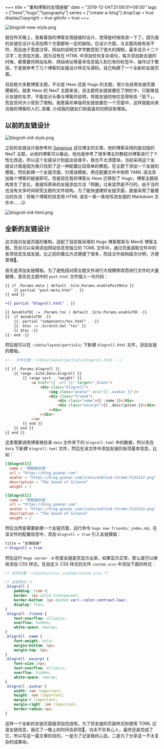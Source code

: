 +++
title = "重构博客的友情链接"
date = "2019-12-04T21:08:01+08:00"
tags = ["hexo","hugo","typography"]
series = ["create-a-blog"]
dropCap = true
displayCopyright = true
gitinfo = true
+++

![blogroll-new-style.png](/images/blogroll-new-style.png "全新的友链设计")

就在昨天晚上，我看着我的博客友情链接的设计，觉得是时候改进一下了。因为我的友链在设计与添加两个方面都有一定的缺陷，在设计方面，与主题风格有些不符，而且由于宽度过窄，网站的说明文字字数受到了很大的限制，最多显示十二个汉字；在添加方面，因为没有在 HTML 中添加任何复杂语句，每次添加新友链的时候，都需要将网站名称、网站地址等基本信息插入到已有的标签中，操作过于繁琐。于是我参考了几个博客的友链设计样式与源码，自己构建了一个全新的友链页面。

目前绝大多数博客主题，不论是 Hexo 还是 Hugo 的主题，很少会自带友链页面模板的。就拿 Hexo 的 NexT 主题来说，该主题将友链放置在了侧栏中，只能够显示友链的名字，不能显示头像与博客的说明，导致友链的地位显得有些「低下」，而且空间大小受到了限制。我更喜欢单独将友链放置在一个页面中，这样就能向来访我的博客的人们..郑重..介绍我的朋友们和我喜欢的网站有哪些。

## 以前的友链设计

![blogroll-old-style.png](/images/blogroll-old-style.png "以前的友链页面")

之前的友链设计我参考的 [Sanarous](https://bestzuo.cn/) 这位博主的文章。他的博客采用的是旧版的 NexT 主题，从他的博客可以看出，他也是参考了很多博主的教程对博客进行了个性化改造，所以这个友链设计到底出自谁手，我也不太清楚😅。当初采用这个友链设计就是因为我只找到了这一种配置比较简单的教程。在主题下添加一个友链的模板，然后新建一个友链页面，引用该模板，再在配置文件中依照 YAML 语法添加每个博客的链接即可。但是现在我将博客从 Hexo 迁移到了 Hugo，博客主题结构发生了变化，直接将原来的友链添加方法「照搬」过来显然是不行的。由于当时也没有太多时间研究主题的文件结构，为了能快速建好友链页面，直接采用了最傻瓜的办法：将每个博客的信息用 HTML 语言一条一条地写进友链的 Markdown 文件中……😕

![blogroll-old-html.png](/images/blogroll-old-html.png "采用最傻瓜的办法添加友链")

## 全新的友链设计

这次我对友链页面的重构，适配了目前我采用的 Hugo 博客框架与 MemE 博客主题。而且可以采用添加网站信息至独立的 TOML 文件中，通过页面调取文件中的各项信息生成友链。比之前的傻瓜方式便捷了很多，而且文件结构层次分明，方便管理🍻。

首先是添加友链模板。为了避免因对原主题文件进行大规模修改而进行文件的大量替换，首先在主题中的 `post.html` 文件插入一句代码：

```diff
{{ if .Params.meta | default .Site.Params.enablePostMeta }}
    {{ partial "post-meta.html" . }}
{{ end }}

+{{ partial "blogroll.html" . }}

{{ $enableTOC := .Params.toc | default .Site.Params.enableTOC -}}
{{- if $enableTOC -}}
    {{- partial "components/toc.html" . -}}
    {{- $toc := .Scratch.Get "toc" }}
    {{ $toc -}}
{{- end -}}
```

然后就可以在 `~/data/layout/partials/` 下新建 `blogroll.html` 文件，添加友链的模板。

```html
<!-- 文件位置：~/data/layout/partials/blogroll.html -->

{{ if .Params.blogroll }}
    {{ range .Site.Data.blogroll }}
        {{ range sort . "weight" }}
            <a href="{{ .url }}" target="_blank">
                <div class="blogroll">
                    <img class="avatar" src="{{ .avatar }}"/>
                    <div class="friend">
                        <div class="name">{{ .name }}</div>
                        <div class="excerpt">{{ .description }}</div>
                    </div>
                </div>
            </a>
        {{ end }}
    {{ end }}
{{ end }}
```

这里需要调用博客根目录 `data` 文件夹下的 `blogroll.toml` 中的数据，所以先在 `data` 下新建 `blogroll.toml` 文件，然后在该文件中添加友链的各项基本信息，比如：

```toml
[[blogroll]]
  name = "荷戟独彷徨"
  url = "https://blog.guanqr.com"
  avatar = "https://blog.guanqr.com/icons/android-chrome-512x512.png"
  description = "The Sound of Silence"
  weight = 1

[[blogroll]]
  name = "荷戟独彷徨"
  url = "https://blog.guanqr.com"
  avatar = "https://blog.guanqr.com/icons/android-chrome-512x512.png"
  description = "The Sound of Silence"
  weight = 2
```

然后当然是需要新建一个友链页面，运行命令 `hugo new friends/_index.md`。在该文件的配置信息中，添加 `blogroll = true` 引入友链模板：

```diff
title = "友情链接"
+ blogroll = true
```

然后运行 `Hugo server -D` 检查友链是否显示出来，如果显示正常，那么就可以继续添加 CSS 样式。在自定义 CSS 样式的文件 `custom.scss` 中添加下面的样式：

```css
/* 文件位置：~/assets/scss/_custom/custom.scss */

/* 友链样式 */
.blogroll {
    padding: 1rem 0;
    border: 2px solid transparent;
    border-bottom: 1px dashed var(--color-contrast-low);
    display: flex;
}
.blogroll .friend {
    text-overflow: ellipsis;
    overflow: hidden;
    white-space: nowrap;
}
.blogroll .name {
    font-weight: bold;
    margin-bottom: 6px;
    margin-top: 6px;
}
.blogroll .excerpt {
    font-size:14px;
    text-overflow: ellipsis;
    overflow: hidden;
    white-space: nowrap;
}
.blogroll .avatar {
    width: 4em !important;
    height: 4em !important;
    margin:0 !important;
    margin-right: 1em !important;
    border-radius:4px;   
}
```

这样一个全新的友链页面就添加完成啦。为了将友链的页面样式和使用 TOML 记录友链信息，我花了一晚上的时间去研究🧐，功夫不负有心人，最终还是完成了它。所以写这一篇文章的目的，一是为了记录我的心血，二是为了分享这一不太复杂的成果😆。
